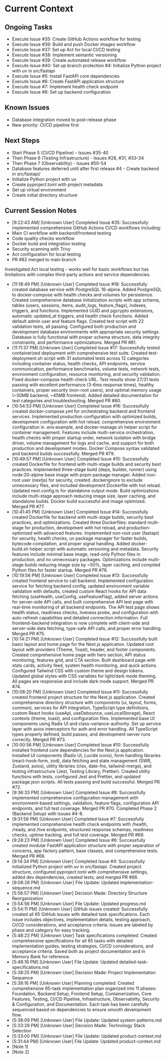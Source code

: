 # Current Context

## Ongoing Tasks

- Execute Issue #35: Create GitHub Actions workflow for testing
- Execute Issue #36: Build and push Docker images workflow
- Execute Issue #37: Set up Act for local CI/CD testing
- Execute Issue #38: Implement semantic versioning
- Execute Issue #39: Create automated release workflow
- Execute Issue #40: Set up branch protection
#4: Initialize Python project with uv in src/fastapi
- Execute Issue #5: Install FastAPI core dependencies
- Execute Issue #6: Create FastAPI application structure
- Execute Issue #7: Implement health check endpoint
- Execute Issue #8: Set up backend configuration
## Known Issues

- Database integration moved to post-release phase
- New priority: CI/CD pipeline first
## Next Steps

- Start Phase 5 (CI/CD Pipeline) - Issues #35-40
- Then Phase 6 (Testing Infrastructure) - Issues #28, #31, #33-34
- Then Phase 7 (Observability) - Issues #50-54
- Database features deferred until after first release
#4 - Create backend in src/fastapi/
- Initialize Python project with uv
- Create pyproject.toml with project metadata
- Set up virtual environment
- Create initial directory structure
## Current Session Notes

- [9:22:43 AM] [Unknown User] Completed Issue #35: Successfully implemented comprehensive GitHub Actions CI/CD workflows including:
- Main CI workflow with backend/frontend testing
- Code quality checks workflow
- Docker build and integration testing
- Security scanning with Trivy
- Act configuration for local testing
- PR #82 merged to main branch

Investigated Act local testing - works well for basic workflows but has limitations with complex third-party actions and service dependencies.
- [11:18:49 PM] [Unknown User] Completed Issue #18: Successfully created database service with PostgreSQL 16-alpine. Added PostgreSQL to docker-compose with health checks and volumes for persistence. Created comprehensive database initialization scripts with app schema, tables (users, sessions, items, audit_logs, feature_flags), indexes, triggers, and functions. Implemented UUID and pgcrypto extensions, automatic updated_at triggers, and health check functions. Added default admin user and feature flags. Created test script with 22 validation tests, all passing. Configured both production and development database environments with appropriate security settings. Database is fully functional with proper schema structure, data integrity constraints, and performance optimizations. Merged PR #81.
- [11:11:37 PM] [Unknown User] Completed Issue #17: Successfully tested containerized deployment with comprehensive test suite. Created test-deployment.sh script with 31 automated tests across 12 categories including container status, health checks, API endpoints, service communication, performance benchmarks, volume tests, network tests, environment configuration, resource monitoring, and security validation. Fixed docker-compose health check URL. Test results show 27/31 tests passing with excellent performance (3-6ms response times), healthy containers, proper security (non-root users), and optimal memory usage (~50MB backend, ~45MB frontend). Added detailed documentation for test categories and troubleshooting. Merged PR #80.
- [10:54:53 PM] [Unknown User] Completed Issue #16: Successfully created docker-compose.yml for orchestrating backend and frontend services. Implemented production configuration with optimized builds, development configuration with hot reload, comprehensive environment configuration in .env.example, and docker-manage.sh helper script for container management. Features include multi-service orchestration, health checks with proper startup order, network isolation with bridge driver, volume management for logs and cache, and support for both production and development modes. Docker Compose syntax validated and backend builds successfully. Merged PR #79.
- [10:49:57 PM] [Unknown User] Completed Issue #15: Successfully created Dockerfile for frontend with multi-stage builds and security best practices. Implemented three-stage build (deps, builder, runner) using node:20-alpine base image with pnpm package manager. Added non-root user (nextjs) for security, created .dockerignore to exclude unnecessary files, and included development Dockerfile with hot reload. Updated next.config.ts for standalone output mode. Build optimizations include multi-stage approach reducing image size, layer caching, and standalone builds. Docker build successful and image optimized. Merged PR #77.
- [10:41:45 PM] [Unknown User] Completed Issue #14: Successfully created Dockerfile for backend with multi-stage builds, security best practices, and optimizations. Created three Dockerfiles: standard multi-stage for production, development with hot reload, and production-optimized with advanced features. Implemented non-root user (fastapi) for security, health checks, uv package manager for faster builds, bytecode compilation, and proper signal handling. Added docker-build.sh helper script with automatic versioning and metadata. Security features include minimal base image, read-only Python files in production, and no unnecessary packages. Optimizations include multi-stage builds reducing image size by ~50%, layer caching, and compiled Python files for faster startup. Merged PR #76.
- [10:19:56 PM] [Unknown User] Completed Issue #13: Successfully created frontend service to call backend. Implemented configuration service for fetching backend config, updated environment variable validation with defaults, created custom React hooks for API data fetching (useHealth, useConfig, useFeatureFlag), added server actions for server-side API calls, and built comprehensive API test page with real-time monitoring of all backend endpoints. The API test page shows health status, readiness checks, liveness probe, and configuration with auto-refresh capabilities and detailed connection information. Full frontend-backend integration is now complete with client-side and server-side data fetching, type-safe API calls, and proper error handling. Merged PR #75.
- [10:14:21 PM] [Unknown User] Completed Issue #12: Successfully built basic layout and home page for the Next.js application. Updated root layout with providers (Theme, Toast), header, and footer components. Created comprehensive home page with hero section, API status monitoring, features grid, and CTA section. Built dashboard page with stats cards, activity feed, system health monitoring, and quick actions. Configured Tailwind CSS with custom theme and design tokens. Updated global styles with CSS variables for light/dark mode theming. All pages are responsive and include dark mode support. Merged PR #74.
- [10:08:20 PM] [Unknown User] Completed Issue #11: Successfully created frontend project structure for the Next.js application. Created comprehensive directory structure with components (ui, layout, forms, common), services for API integration, TypeScript type definitions, custom React hooks (useApi, useDebounce, useLocalStorage), React contexts (theme, toast), and configuration files. Implemented base UI components using Radix UI and class-variance-authority. Set up service layer with axios interceptors for auth and error handling. All TypeScript types properly defined, build passes, and development server runs correctly. Merged PR #73.
- [10:00:56 PM] [Unknown User] Completed Issue #10: Successfully installed frontend core dependencies for the Next.js application. Installed UI components (Radix UI, Lucide icons), form handling libraries (react-hook-form, zod), data fetching and state management (SWR, Zustand, axios), utility libraries (clsx, date-fns, tailwind-merge), and testing infrastructure (Jest, Testing Library, Prettier). Created utility functions with tests, configured Jest and Prettier, and updated package.json scripts. All tests passing and build successful. Merged PR #72.
- [9:36:33 PM] [Unknown User] Completed Issue #8: Successfully implemented comprehensive configuration management with environment-based settings, validation, feature flags, configuration API endpoints, and full test coverage. Merged PR #70. Completed Phase 2 (Backend Setup) with Issues #4-8.
- [9:31:58 PM] [Unknown User] Completed Issue #7: Successfully implemented comprehensive health check endpoints with /health, /ready, and /live endpoints, structured response schemas, readiness checks, uptime tracking, and full test coverage. Merged PR #69.
- [9:28:23 PM] [Unknown User] Completed Issue #6: Successfully created modular FastAPI application structure with proper separation of concerns, app factory pattern, base classes, and comprehensive tests. Merged PR #68.
- [9:14:34 PM] [Unknown User] Completed Issue #4: Successfully initialized Python project with uv in src/fastapi. Created project structure, configured pyproject.toml with comprehensive settings, added dev dependencies, created tests, and merged PR #66.
- [9:08:28 PM] [Unknown User] File Update: Updated implementation-sequence.md
- [5:58:57 PM] [Unknown User] Decision Made: Directory Structure Reorganization
- [5:54:56 PM] [Unknown User] File Update: Updated progress.md
- [5:54:11 PM] [Unknown User] GitHub issues created: Successfully created all 65 GitHub issues with detailed task specifications. Each issue includes objectives, implementation details, testing approach, CI/CD considerations, and acceptance criteria. Issues are labeled by phase and category for easy tracking.
- [5:48:23 PM] [Unknown User] Task specifications completed: Created comprehensive specifications for all 65 tasks with detailed implementation guides, testing strategies, CI/CD considerations, and acceptance criteria. Saved both as project documentation and in Memory Bank for reference.
- [5:48:16 PM] [Unknown User] File Update: Updated detailed-task-specifications.md
- [5:38:25 PM] [Unknown User] Decision Made: Project Implementation Sequence
- [5:38:16 PM] [Unknown User] Planning completed: Created comprehensive 65-task implementation plan organized into 11 phases: Foundation, Backend Setup, Frontend Setup, Containerization, Core Features, Testing, CI/CD Pipeline, Infrastructure, Observability, Security & Configuration, and Documentation. Each task has been carefully sequenced based on dependencies to ensure smooth development flow.
- [5:38:09 PM] [Unknown User] File Update: Updated system-patterns.md
- [5:33:29 PM] [Unknown User] Decision Made: Technology Stack Selection
- [5:33:00 PM] [Unknown User] File Update: Updated product-context.md
- [5:31:44 PM] [Unknown User] File Update: Updated product-context.md
- [Note 1]
- [Note 2]
